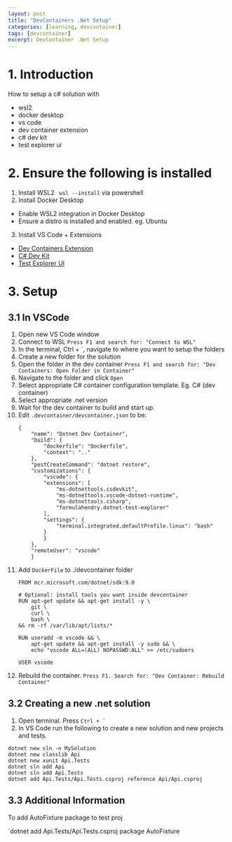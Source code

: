```yaml
---
layout: post
title: "DevContainers .Net Setup"
categories: [learning, devcontainer]
tags: [devcontainer]
excerpt: DevContainer .Net Setup
---
```


# 1. Introduction

How to setup a c# solution with 
- wsl2
- docker desktop
- vs code
- dev container extension
- c# dev kit
- test explorer ui

# 2. Ensure the following is installed
1. Install WSL2
   ` wsl --install` via powershell
2. Install Docker Desktop
  - Enable WSL2 integration in Docker Desktop
  - Ensure a distro is installed and enabled. eg. Ubuntu
3. Install VS Code + Extensions
  - [Dev Containers Extension](https://marketplace.visualstudio.com/items?itemName=ms-vscode-remote.remote-containers&utm_source=chatgpt.com)
  - [C# Dev Kit](https://marketplace.visualstudio.com/items?itemName=ms-dotnettools.csdevkit&utm_source=chatgpt.com)
  - [Test Explorer UI](https://marketplace.visualstudio.com/items?itemName=hbenl.vscode-test-explorer&utm_source=chatgpt.com)

# 3. Setup

## 3.1 In VSCode

1. Open new VS Code window
2. Connect to WSL
   `Press F1 and search for: "Connect to WSL"`
3. In the terminal, Ctrl + `, navigate to where you want to setup the folders
4. Create a new folder for the solution
5. Open the folder in the dev container
   `Press F1 and search for: "Dev Containers: Open Folder in Container"`
6. Navigate to the folder and click `Open`
7. Select appropriate C# container configuration template. Eg. C# (dev container)
8. Select appropriate .net version
9. Wait for the dev container to build and start up.
10. Edit `.devcontainer/devcontainer.json` to be:
    ```
    {
        "name": "Dotnet Dev Container",  
        "build": {
            "dockerfile": "Dockerfile",
            "context": ".."
        },
        "postCreateCommand": "dotnet restore",
        "customizations": {
            "vscode": {
            "extensions": [
                "ms-dotnettools.csdevkit",
                "ms-dotnettools.vscode-dotnet-runtime",
                "ms-dotnettools.csharp",
                "formulahendry.dotnet-test-explorer"
            ],
            "settings": {
                "terminal.integrated.defaultProfile.linux": "bash"
            }
            }
        },
        "remoteUser": "vscode"
        }
    ```
11. Add `DockerFile` to ./devcontainer folder
    ```
    FROM mcr.microsoft.com/dotnet/sdk:9.0

    # Optional: install tools you want inside devcontainer
    RUN apt-get update && apt-get install -y \
        git \
        curl \
        bash \
    && rm -rf /var/lib/apt/lists/*

    RUN useradd -m vscode && \
        apt-get update && apt-get install -y sudo && \
        echo "vscode ALL=(ALL) NOPASSWD:ALL" >> /etc/sudoers

    USER vscode
    ```
12. Rebuild the container. `Press F1. Search for: "Dev Container: Rebuild Container"`


## 3.2 Creating a new .net solution

1. Open terminal. Press ``Ctrl + ` ``
2. In VS Code run the following to create a new solution and new projects and tests.

```
dotnet new sln -n MySolution
dotnet new classlib Api
dotnet new xunit Api.Tests
dotnet sln add Api
dotnet sln add Api.Tests
dotnet add Api.Tests/Api.Tests.csproj reference Api/Api.csproj
```

## 3.3 Additional Information

To add AutoFixture package to test proj

`dotnet add Api.Tests/Api.Tests.csproj package AutoFixture